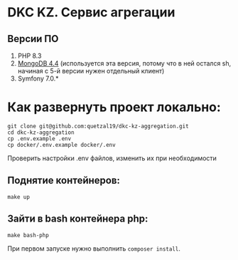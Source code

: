 # DKC KZ. Сервис агрегации

## Версии ПО
1. PHP 8.3
2. [MongoDB 4.4](https://www.mongodb.com/docs/v4.4/) (используется эта версия, потому что в ней остался sh, начиная с 5-й версии нужен отдельный клиент)
3. Symfony 7.0.*

# Как развернуть проект локально:

```
git clone git@github.com:quetzal19/dkc-kz-aggregation.git
cd dkc-kz-aggregation
cp .env.example .env
cp docker/.env.example docker/.env
```

Проверить настройки .env файлов, изменить их при необходимости

## Поднятие контейнеров:

```
make up
```

## Зайти в bash контейнера php:

```
make bash-php
```

При первом запуске нужно выполнить `composer install`.
